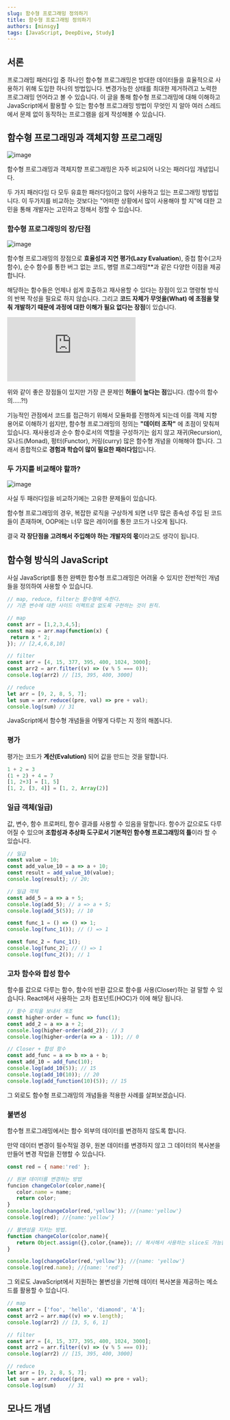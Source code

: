```yaml
---
slug: 함수형 프로그래밍 정의하기
title: 함수형 프로그래밍 정의하기
authors: [minsgy]
tags: [JavaScript, DeepDive, Study]
---
```


## 서론

프로그래밍 패러다임 중 하나인 함수형 프로그래밍은 방대한 데이터들을 효율적으로 사용하기 위해 도입한 하나의 방법입니다. 변경가능한 상태를 최대한 제거하려고 노력한 프로그래밍 언어라고 볼 수 있습니다. 이 글을 통해 함수형 프로그래밍에 대해 이해하고 JavaScript에서 활용할 수 있는 함수형 프로그래밍 방법이 무엇인 지 알아 여러 스레드에서 문제 없이 동작하는 프로그램을 쉽게 작성해볼 수 있습니다.



## 함수형 프로그래밍과 객체지향 프로그래밍

![image](https://velog.velcdn.com/images%2Fminsgy%2Fpost%2Ffcaf675c-18f0-48d9-9d13-21d1375e3bbb%2Fimage.png)

함수형 프로그래밍과 객체지향 프로그래밍은 자주 비교되어 나오는 패러다임 개념입니다.

두 가지 패러다임 다 모두 유효한 패러다임이고 많이 사용하고 있는 프로그래밍 방법입니다. 이 두가지를 비교하는 것보다는 "어떠한 상황에서 많이 사용해야 할 지"에 대한 고민을 통해 개발자는 고민하고 정해서 정할 수 있습니다. 

### 함수형 프로그래밍의 장/단점

![image](https://miro.medium.com/max/1100/1*Ws70qz7qdNEc-ajxo821Lg.jpeg)

함수형 프로그래밍의 장점으로 **효율성과 지연 평가(Lazy Evaluation**), 중첩 함수(고차 함수), 순수 함수를 통한 버그 없는 코드, 병렬 프로그래밍**과 같은 다양한 이점을 제공합니다. 

해당하는 함수들은 언제나 쉽게 호출하고 재사용할 수 있다는 장점이 있고 명령형 방식의 반복 작성을 필요로 하지 않습니다. 그리고 **코드 자체가 무엇을(What) 에 초점을 맞춰 개발하기 때문에 과정에 대한 이해가 필요 없다는 장점**이 있습니다.

![image](https://thecodebytes.com/wp-content/webpc-passthru.php?src=https://thecodebytes.com/wp-content/uploads/2022/03/functional-programming-meme-8.jpeg&nocache=1)

위와 같이 좋은 장점들이 있지만 가장 큰 문제인 **허들이 높다는 점**입니다. (함수의 함수의.....?!) 

기능적인 관점에서 코드를 접근하기 위해서 모듈화를 진행하게 되는데 이를 객체 지향 용어로 이해하기 쉽지만, 함수형 프로그래밍의 정의는 **"데이터 조작"** 에 초점이 맞춰져 있습니다. 재사용성과 순수 함수로서의 역할을 구성하기는 쉽지 않고 재귀(Recursion), 모나드(Monad), 펑터(Functor), 커링(curry) 많은 함수형 개념을 이해해야 합니다. 그래서 종합적으로 **경험과 학습이 많이 필요한 패러다임**입니다.


### 두 가지를 비교해야 할까?


![image](https://res.cloudinary.com/practicaldev/image/fetch/s--NDmyycvN--/c_limit%2Cf_auto%2Cfl_progressive%2Cq_auto%2Cw_880/https://thepracticaldev.s3.amazonaws.com/i/bryqu84a8mqrlf3bbvta.jpg)

사실 두 패러다임을 비교하기에는 고유한 문제들이 있습니다. 

함수형 프로그래밍의 경우, 복잡한 로직을 구상하게 되면 너무 많은 종속성 주입 된 코드들이 존재하며, OOP에는 너무 많은 레이어를 통한 코드가 나오게 됩니다. 

결국 **각 장단점을 고려해서 주입해야 하는 개발자의 몫**이라고도 생각이 됩니다. 



## 함수형 방식의 JavaScript

사실 JavaScript를 통한 완벽한 함수형 프로그래밍은 어려울 수 있지만 전반적인 개념들을 정의하여 사용할 수 있습니다.

```js
// map, reduce, filter는 함수형에 속한다.
// 기존 변수에 대한 사이드 이펙트로 없도록 구현하는 것이 원칙.

// map
const arr = [1,2,3,4,5];
const map = arr.map(function(x) { 
 return x * 2;
}); // [2,4,6,8,10]

// filter
const arr = [4, 15, 377, 395, 400, 1024, 3000];
const arr2 = arr.filter((v) => (v % 5 === 0));
console.log(arr2) // [15, 395, 400, 3000]

// reduce
let arr = [9, 2, 8, 5, 7];
let sum = arr.reduce((pre, val) => pre + val);
console.log(sum) // 31
```

JavaScript에서 함수형 개념들을 어떻게 다루는 지 정의 해봅니다.


### 평가

평가는 코드가 **계산(Evalution)** 되어 값을 만드는 것을 말합니다.


```js
1 + 2 = 3
(1 + 2) + 4 = 7
[1, 2+3] = [1, 5]
[1, 2, [3, 4]] = [1, 2, Array(2)]
```

### 일급 객체(일급)

값, 변수, 함수 프로퍼티, 함수 결과를 사용할 수 있음을 말합니다. 함수가 값으로도 다루어질 수 있으며 **조합성과 추상화 도구로서 기본적인 함수형 프로그래밍의 틀**이라 할 수 있습니다.

```js
// 일급
const value = 10;
const add_value_10 = a => a + 10;
const result = add_value_10(value);
console.log(result); // 20;

// 일급 객체
const add_5 = a => a + 5;
console.log(add_5); // a => a + 5;
console.log(add_5(5)); // 10

const func_1 = () => () => 1;
console.log(func_1()); // () => 1

const func_2 = func_1();
console.log(func_2); // () => 1
console.log(func_2()); // 1
```



### 고차 함수와 합성 함수

함수를 값으로 다루는 함수, 함수의 반환 값으로 함수를 사용(Closer)하는 걸 말할 수 있습니다. 
React에서 사용하는 고차 컴포넌트(HOC)가 이에 해당 됩니다.

```js
// 함수 로직을 보내서 개조
const higher-order = func => func(1);
const add_2 = a => a + 2;
console.log(higher-order(add_2)); // 3
console.log(higher-order(a => a - 1)); // 0

// Closer + 합성 함수
const add_func = a => b => a + b;
const add_10 = add_func(10);
console.log(add_10(5)); // 15
console.log(add_10(10)); // 20
console.log(add_function(10)(5)); // 15 
```


그 외로도 함수형 프로그래밍의 개념들을 적용한 사례를 살펴보겠습니다.

### 불변성

함수형 프로그래밍에서는 함수 외부의 데이터를 변경하지 않도록 합니다. 

만약 데이터 변경이 필수적일 경우, 원본 데이터를 변경하지 않고 그 데이터의 복사본을 만들어 변경 작업을 진행할 수 있습니다.

```js
const red = { name:'red' };

// 원본 데이터를 변경하는 방법
funcion changeColor(color,name){
   color.name = name;
   return color;
}
console.log(changeColor(red,'yellow')); //{name:'yellow'}
console.log(red); //{name:'yellow'}

// 불변성을 지키는 방법.
function changeColor(color,name){
   return Object.assign({},color,{name}); // 복사해서 사용하는 slice도 가능합니다.
}

console.log(changeColor(red,'yellow')); //{name: 'yellow'}
console.log(red.name); //{name: 'red'}
```

그 외로도 JavaScript에서 지원하는 불변성을 기반해 데이터 복사본을 제공하는 메소드를 활용할 수 있습니다.

```js
// map
const arr = ['foo', 'hello', 'diamond', 'A'];
const arr2 = arr.map((v) => v.length);
console.log(arr2) // [3, 5, 6, 1]

// filter
const arr = [4, 15, 377, 395, 400, 1024, 3000];
const arr2 = arr.filter((v) => (v % 5 === 0));
console.log(arr2) // [15, 395, 400, 3000]

// reduce
let arr = [9, 2, 8, 5, 7];
let sum = arr.reduce((pre, val) => pre + val);
console.log(sum)	// 31 
```



## 모나드 개념
